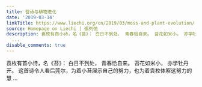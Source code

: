 ```yaml
---
title: 苔诗与植物进化
date: '2019-03-14'
linkTitle: https://www.liechi.org/cn/2019/03/moss-and-plant-evolution/
source: Homepage on Liechi | 張列弛
description: 袁枚有首小诗，名《苔》： 白日不到处， 青春恰自来。 苔花如米小， 亦学牡丹开。 这首诗令人看后莞尔，为着小苔展示自己的努力，也为着袁枚体察这努力的慧
  ...
disable_comments: true
---
```

袁枚有首小诗，名《苔》： 白日不到处， 青春恰自来。 苔花如米小， 亦学牡丹开。 这首诗令人看后莞尔，为着小苔展示自己的努力，也为着袁枚体察这努力的慧 ...